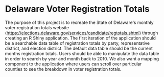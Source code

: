 # Delaware Voter Registration Totals

The purpose of this project is to recreate the State of Delaware's monthly voter registration totals website (https://elections.delaware.gov/services/candidate/regtotals.shtml) 
through creating an R Shiny application. The first iteration of the application should be a searchable data table of registration totals by party, representative district, and election district. 
The default data table should be the current months registration totals. Users should be able to manipulate the data table in order to search by year and month back to 2010. 
We also want a mapping component to the application where users can scroll over particular counties to see the breakdown in voter registration totals.
